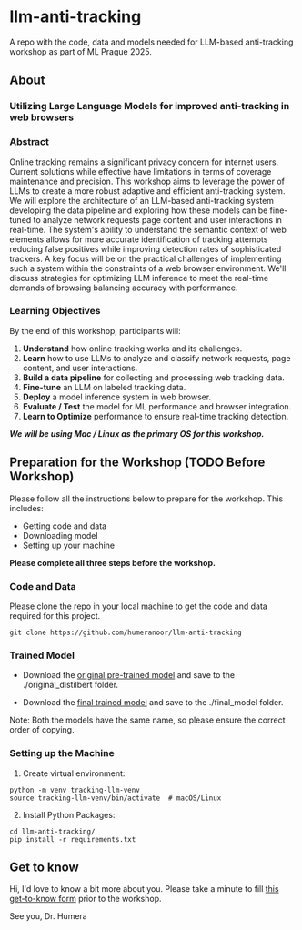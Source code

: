 # llm-anti-tracking
A repo with the code, data and models needed for LLM-based anti-tracking workshop as part of ML Prague 2025. 

## About
### Utilizing Large Language Models for improved anti-tracking in web browsers
### Abstract 
Online tracking remains a significant privacy concern for internet users. Current solutions while effective have limitations in terms of coverage maintenance and precision. This workshop aims to leverage the power of LLMs to create a more robust adaptive and efficient anti-tracking system. We will explore the architecture of an LLM-based anti-tracking system developing the data pipeline and exploring how these models can be fine-tuned to analyze network requests page content and user interactions in real-time. The system's ability to understand the semantic context of web elements allows for more accurate identification of tracking attempts reducing false positives while improving detection rates of sophisticated trackers. A key focus will be on the practical challenges of implementing such a system within the constraints of a web browser environment. We'll discuss strategies for optimizing LLM inference to meet the real-time demands of browsing balancing accuracy with performance.

### Learning Objectives
By the end of this workshop, participants will:
1.	**Understand** how online tracking works and its challenges.
2.	**Learn** how to use LLMs to analyze and classify network requests, page content, and user interactions.
3.	**Build a data pipeline** for collecting and processing web tracking data.
4.	**Fine-tune** an LLM on labeled tracking data.
5.	**Deploy** a model inference system in web browser.
6.	**Evaluate / Test** the model for ML performance and browser integration.
7.	**Learn to Optimize** performance to ensure real-time tracking detection.

_**We will be using Mac / Linux as the primary OS for this workshop.**_

## Preparation for the Workshop (TODO Before Workshop)
Please follow all the instructions below to prepare for the workshop. This includes:
- Getting code and data
- Downloading model
- Setting up your machine

**Please complete all three steps before the workshop.**

### Code and Data
Please clone the repo in your local machine to get the code and data required for this project.
```
git clone https://github.com/humeranoor/llm-anti-tracking
```

### Trained Model
- Download the [original pre-trained model](https://drive.google.com/file/d/1FuDfbfiNawnfvTQJ5MZLdzBh5xGt1Bfq/view?usp=drive_link) and save to the ./original_distilbert folder.

- Download the [final trained model](https://drive.google.com/file/d/1flzzMz2d5JUlrCByjy4bZ20wnpDSiOYw/view?usp=sharing) and save to the ./final_model folder.

Note: Both the models have the same name, so please ensure the correct order of copying.

### Setting up the Machine
1. Create virtual environment:

```
python -m venv tracking-llm-venv
source tracking-llm-venv/bin/activate  # macOS/Linux
```

2. Install Python Packages: 
```
cd llm-anti-tracking/
pip install -r requirements.txt
```

## Get to know
Hi, I'd love to know a bit more about you. Please take a minute to fill [this get-to-know form](https://forms.office.com/e/VqukvNnwmV) prior to the workshop. 

See you,
Dr. Humera
